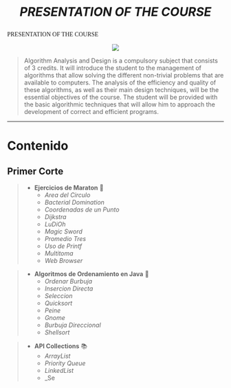 # <p style='text-align: center;'>_**PRESENTATION OF THE COURSE**_</p>
<FONT FACE="times new roman">PRESENTATION OF THE COURSE</FONT>
<div align="center"><img src="https://media.giphy.com/media/ZEehVvEi5mJ47qYy1o/giphy.gif"></div>

>Algorithm Analysis and Design is a compulsory subject that consists of 3 credits. It will introduce the student to the management of algorithms that allow solving the different non-trivial problems that are available to computers. The analysis of the efficiency and quality of these algorithms, as well as their main design techniques, will be the essential objectives of the course. The student will be provided with the basic algorithmic techniques that will allow him to approach the development of correct and efficient programs.

---

# Contenido
## Primer Corte

> - **Ejercicios de Maraton** 📑
>   - _Area del Circulo_
>   - _Bacterial Domination_
>   - _Coordenadas de un Punto_
>   - _Dijkstra_
>   - _LuDiOh_
>   - _Magic Sword_
>   - _Promedio Tres_
>   - _Uso de Printf_
>   - _Multitoma_
>   - _Web Browser_

> - **Algoritmos de Ordenamiento en Java** 📁
>   - _Ordenar Burbuja_
>   - _Insercion Directa_
>   - _Seleccion_
>   - _Quicksort_
>   - _Peine_
>   - _Gnome_
>   - _Burbuja Direccional_
>   - _Shellsort_

> - **API Collections** 📚
>   - _ArrayList_
>   - _Priority Queue_
>   - _LinkedList_
>   - _Se
